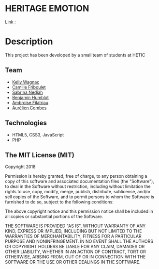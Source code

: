 # HERITAGE EMOTION
Link : 


# Description

This project has been developed by a small team of students at HETIC


## Team

-   [Kelly Wagnac](http://www.kellywagnac.fr/)
-   [Camille Friboulet](https://www.behance.net/camillefri8e26)
-   [Sabrina Nedjah](http://www.sabrinanedjah.fr/)
-   [Benjamin Humblot]()
-   [Ambroise Filatriau]()
-   [Aurélien Combes]()

## Technologies

-   HTML5, CSS3, JavaScript
-   PHP

## The MIT License (MIT)

Copyright 2018 

Permission is hereby granted, free of charge, to any person obtaining a copy of this software and associated documentation files (the "Software"), to deal in the Software without restriction, including without limitation the rights to use, copy, modify, merge, publish, distribute, sublicense, and/or sell copies of the Software, and to permit persons to whom the Software is furnished to do so, subject to the following conditions:

The above copyright notice and this permission notice shall be included in all copies or substantial portions of the Software.

THE SOFTWARE IS PROVIDED "AS IS", WITHOUT WARRANTY OF ANY KIND, EXPRESS OR IMPLIED, INCLUDING BUT NOT LIMITED TO THE WARRANTIES OF MERCHANTABILITY, FITNESS FOR A PARTICULAR PURPOSE AND NONINFRINGEMENT. IN NO EVENT SHALL THE AUTHORS OR COPYRIGHT HOLDERS BE LIABLE FOR ANY CLAIM, DAMAGES OR OTHER LIABILITY, WHETHER IN AN ACTION OF CONTRACT, TORT OR OTHERWISE, ARISING FROM, OUT OF OR IN CONNECTION WITH THE SOFTWARE OR THE USE OR OTHER DEALINGS IN THE SOFTWARE.
